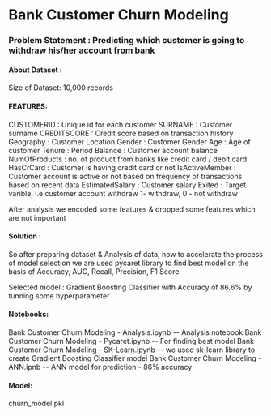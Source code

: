 # Bank Customer Churn Modeling

### Problem Statement : Predicting which customer is going to withdraw his/her account from bank

#### About Dataset :

Size of Dataset: 10,000 records

#### FEATURES:

CUSTOMERID : Unique id for each customer
SURNAME : Customer surname
CREDITSCORE : Credit score based on transaction history
Geography : Customer Location
Gender : Customer Gender
Age : Age of customer
Tenure : Period
Balance : Customer account balance
NumOfProducts : no. of product from banks like credit card / debit card
HasCrCard : Customer is having credit card or not
IsActiveMember : Customer account is active or not based on frequency of transactions based on recent data
EstimatedSalary  : Customer salary
Exited : Target varible, i.e customer account withdraw 1- withdraw, 0 - not withdraw

After analysis we encoded some features & dropped some features which are not important

#### Solution :
So after preparing dataset & Analysis of data, now to accelerate the process of model selection we are used pycaret library to find best model on the basis of Accuracy, AUC, Recall, Precision, F1 Score

Selected model : Gradient Boosting Classifier with Accuracy of 86.6% by tunning some hyperparameter

#### Notebooks:
Bank Customer Churn Modeling - Analysis.ipynb  -- Analysis notebook
Bank Customer Churn Modeling - Pycaret.ipynb  -- For finding best model
Bank Customer Churn Modeling - SK-Learn.ipynb  -- we used sk-learn library to create Gradient Boosting Classifier model
Bank Customer Churn Modeling - ANN.ipnb  -- ANN model for prediction - 86% accuracy

#### Model:
churn_model.pkl 
